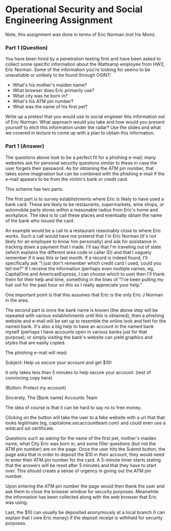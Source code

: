 # Operational Security and Social Engineering Assignment

Note, this assignment was done in terms of Eric Norman (not his Mom).

### Part 1 (Question)

You have been hired by a penetration testing firm and have been asked to collect some specific information about the Wattsamp employee from HW2, Eric Norman. Some of the information you're looking for seems to be unavailable or unlikely to be found through OSINT:

- What's his mother's maiden name?
- What browser does Eric primarily use?
- What city was he born in?
- What's his ATM pin number?
- What was the name of his first pet?

Write up a pretext that you would use to social engineer this information out of Eric Norman. What approach would you take and how would you present yourself to elicit this information under the radar? Use the slides and what we covered in lecture to come up with a plan to obtain this information.

### Part 1 (Answer)

The questions above look to be a perfect fit for a phishing e-mail; many websites ask for personal security questions similar to these in case the user forgets their password. As for obtaining the ATM pin number, that takes some imagination but can be combined with the phishing e-mail if the e-mail appears to be from the victim's bank or credit card.

This scheme has two parts.

The first part is to survey establishments where Eric is likely to have used a bank card. These are likely to be restaurants, supermarkets, wine shops, or automobile parts stores within a reasonable radius from Eric's home and workplace. The idea is to call these places and eventually obtain the name of the bank who issued the card.

An example would be a call to a restaurant reasonably close to where Eric works. Such a call would have me pretend that I'm Eric Norman (it's not likely for an employee to know him personally) and ask for assistance in tracking down a payment that I made. I'll say that I'm traveling out of state (which explains the different area code in caller ID) and that I vaguely remember if it was this or last month.  If a record is indeed found, I'll specifically ask "I just don't remember which credit card I used, could you tell me?"  If I receive the information (perhaps even multiple names, eg, CapitalOne and AmericanExpress, I can choose which to use) then I'll thank them for their help and time, something in the lines of "I've been pulling my hair out for the past hour on this so I really appreciate your help."

One important point is that this assumes that Eric is the only Eric J Norman in the area.

The second part is once the bank name is known (the above step will be repeated with various establishments until this is obtained), then a phishing website and e-mail will be set up to resemble the online look and feel for the named bank. It's also a big help to have an account in the named bank myself (perhaps I have accounts open in various banks just for that purpose); or simply visiting the bank's website can yield graphics and styles that are easily copied.

The phishing e-mail will read:

Subject: Help us secure your account and get $10!

It only takes less than 5 minutes to help secure your account.
(rest of convincing copy here)

(Button: Protect my account)

Sincerely,
The [Bank name] Accounts Team

The idea of course is that it can be hard to say no to free money.

Clicking on the button will take the user to a fake website with a url that that looks legitimate (eg, capitalone.secaccountteam.com) and could even use a wildcard ssl certificate.

Questions such as asking for the name of the first pet, mother's maiden name, what City Eric was born in, and some filler questions (but not the ATM pin number) are on the page.  Once the user hits the Submit button, the page asks that in order to deposit the $10 in their account, they would need to enter their ATM pin number for the card.  A 5-minute timer starts stating that the answers will be reset after 5 minutes and that they have to start over. This should create a sense of urgency in giving out the ATM pin number.

Upon entering the ATM pin number the page would then thank the user and ask them to close the browser window for security purposes.  Meanwhile the information has been collected along with the web browser that Eric was using.

Last, the $10 can usually be deposited anonymously at a local branch (I can explain that I owe Eric money) if the deposit receipt is withheld for security purposes.
